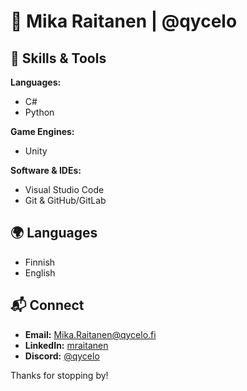 # 👾 Mika Raitanen | @qycelo 

## 🔧 Skills & Tools  

**Languages:**  
- C#  
- Python  

**Game Engines:**  
- Unity  

**Software & IDEs:**  
- Visual Studio Code  
- Git & GitHub/GitLab  

## 🌍 Languages  
- Finnish  
- English  

## 📬 Connect  
- **Email:** [Mika.Raitanen@qycelo.fi](mailto:Mika.Raitanen@qycelo.fi)  
- **LinkedIn:** [mraitanen](https://linkedin.com/in/mraitanen)  
- **Discord:** [@qycelo](https://discord.com/users/1268644692766101534)  

Thanks for stopping by!
